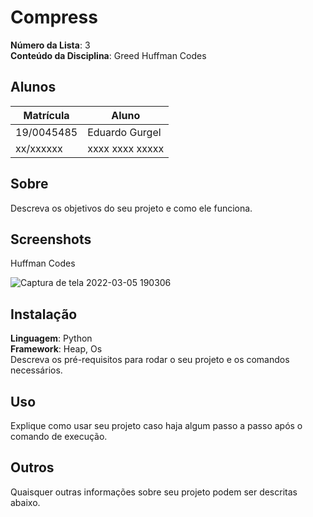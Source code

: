 # Compress



**Número da Lista**: 3<br>
**Conteúdo da Disciplina**: Greed Huffman Codes<br>

## Alunos

|Matrícula | Aluno |
| -- | -- |
| 19/0045485  |  Eduardo Gurgel |
| xx/xxxxxx  |  xxxx xxxx xxxxx |

## Sobre 
Descreva os objetivos do seu projeto e como ele funciona.

## Screenshots
Huffman Codes


![Captura de tela 2022-03-05 190306](https://user-images.githubusercontent.com/51385738/156901380-af96b9f3-c80d-43bd-aa0b-a3456a06954d.jpg)



## Instalação 
**Linguagem**: Python<br>
**Framework**: Heap, Os<br>
Descreva os pré-requisitos para rodar o seu projeto e os comandos necessários.

## Uso 
Explique como usar seu projeto caso haja algum passo a passo após o comando de execução.

## Outros 
Quaisquer outras informações sobre seu projeto podem ser descritas abaixo.




